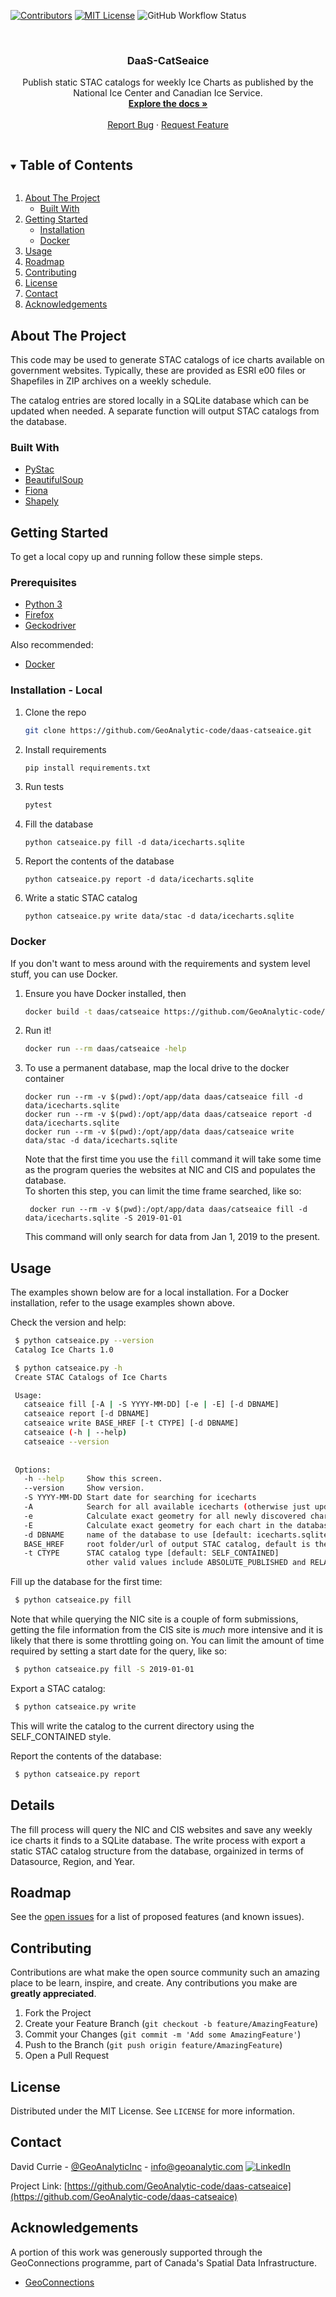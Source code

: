<!-- PROJECT SHIELDS -->
<!--
*** I'm using markdown "reference style" links for readability.
*** Reference links are enclosed in brackets [ ] instead of parentheses ( ).
*** See the bottom of this document for the declaration of the reference variables
*** for contributors-url, forks-url, etc. This is an optional, concise syntax you may use.
*** https://www.markdownguide.org/basic-syntax/#reference-style-links
-->
[![Contributors][contributors-shield]][contributors-url]
[![MIT License][license-shield]][license-url]
![GitHub Workflow Status][workflow-shield]




<br />
<p align="center">

  <h3 align="center">DaaS-CatSeaice</h3>

  <p align="center">
    Publish static STAC catalogs for weekly Ice Charts as published by the National Ice Center and Canadian Ice Service.
    <br />
    <a href="https://github.com/GeoAnalytic-code/daas-catseaice"><strong>Explore the docs »</strong></a>
    <br />
    <br />
    <a href="https://github.com/GeoAnalytic-code/daas-catseaice/issues">Report Bug</a>
    ·
    <a href="https://github.com/GeoAnalytic-code/daas-catseaice/issues">Request Feature</a>
  </p>
</p>



<!-- TABLE OF CONTENTS -->
<details open="open">
  <summary><h2 style="display: inline-block">Table of Contents</h2></summary>
  <ol>
    <li>
      <a href="#about-the-project">About The Project</a>
      <ul>
        <li><a href="#built-with">Built With</a></li>
      </ul>
    </li>
    <li>
      <a href="#getting-started">Getting Started</a>
      <ul>
        <li><a href="#installation">Installation</a></li>
        <li><a href="#docker">Docker</a></li>
      </ul>
    </li>
    <li><a href="#usage">Usage</a></li>
    <li><a href="#roadmap">Roadmap</a></li>
    <li><a href="#contributing">Contributing</a></li>
    <li><a href="#license">License</a></li>
    <li><a href="#contact">Contact</a></li>
    <li><a href="#acknowledgements">Acknowledgements</a></li>
  </ol>
</details>



<!-- ABOUT THE PROJECT -->
## About The Project
This code may be used to generate STAC catalogs of ice charts available on government websites.  Typically, these are provided as ESRI e00 files or Shapefiles in ZIP archives on a weekly schedule.

The catalog entries are stored locally in a SQLite database which can be updated when needed.  A separate function will output STAC catalogs from the database.
### Built With

* [PyStac](https://github.com/stac-utils/pystac)
* [BeautifulSoup](https://www.crummy.com/software/BeautifulSoup/)
* [Fiona](https://github.com/Toblerity/Fiona)
* [Shapely](https://github.com/Toblerity/Shapely)



<!-- GETTING STARTED -->
## Getting Started

To get a local copy up and running follow these simple steps.

### Prerequisites
* [Python 3](https://www.python.org/downloads/)
* [Firefox](https://www.mozilla.org/)
* [Geckodriver](https://github.com/mozilla/geckodriver/releases)

Also recommended:
* [Docker](https://www.docker.com/)

### Installation - Local

1. Clone the repo
   ```sh
   git clone https://github.com/GeoAnalytic-code/daas-catseaice.git
   ```
2. Install requirements
   ```sh
   pip install requirements.txt
   ```   
3. Run tests
   ```sh
   pytest
   ```
4. Fill the database
    ```shell script
    python catseaice.py fill -d data/icecharts.sqlite
   ```
5. Report the contents of the database
    ```shell script
    python catseaice.py report -d data/icecharts.sqlite
   ```
6. Write a static STAC catalog
    ```shell script
    python catseaice.py write data/stac -d data/icecharts.sqlite
   ```   

### Docker
If you don't want to mess around with the requirements and system level stuff, you can use Docker.

1. Ensure you have Docker installed, then
   ```sh
   docker build -t daas/catseaice https://github.com/GeoAnalytic-code/daas-catseaice.git
   ```

2. Run it!
   ```sh
   docker run --rm daas/catseaice -help
   ```

3. To use a permanent database, map the local drive to the docker container
    ```shell script
    docker run --rm -v $(pwd):/opt/app/data daas/catseaice fill -d data/icecharts.sqlite
    docker run --rm -v $(pwd):/opt/app/data daas/catseaice report -d data/icecharts.sqlite
    docker run --rm -v $(pwd):/opt/app/data daas/catseaice write data/stac -d data/icecharts.sqlite  
    ```
   Note that the first time you use the ```fill``` command it will take some time as the program queries the websites at NIC and CIS and populates the database.  
   To shorten this step, you can limit the time frame searched, like so:
   ```shell script
    docker run --rm -v $(pwd):/opt/app/data daas/catseaice fill -d data/icecharts.sqlite -S 2019-01-01
   ``` 
    This command will only search for data from Jan 1, 2019 to the present.
    
<!-- USAGE EXAMPLES -->
## Usage
The examples shown below are for a local installation.  For a Docker installation, refer to the usage examples shown above.

Check the version and help:
   ```sh
    $ python catseaice.py --version
    Catalog Ice Charts 1.0

    $ python catseaice.py -h
    Create STAC Catalogs of Ice Charts

    Usage:
      catseaice fill [-A | -S YYYY-MM-DD] [-e | -E] [-d DBNAME]
      catseaice report [-d DBNAME]
      catseaice write BASE_HREF [-t CTYPE] [-d DBNAME]
      catseaice (-h | --help)
      catseaice --version
    
    
    Options:
      -h --help     Show this screen.
      --version     Show version.
      -S YYYY-MM-DD Start date for searching for icecharts
      -A            Search for all available icecharts (otherwise just update the database)
      -e            Calculate exact geometry for all newly discovered charts  (not usually required)
      -E            Calculate exact geometry for each chart in the database (not usually required)
      -d DBNAME     name of the database to use [default: icecharts.sqlite]
      BASE_HREF     root folder/url of output STAC catalog, default is the current directory [default: ...]
      -t CTYPE      STAC catalog type [default: SELF_CONTAINED]
                    other valid values include ABSOLUTE_PUBLISHED and RELATIVE_PUBLISHED

   ```

Fill up the database for the first time:    
   ```sh
    $ python catseaice.py fill
   ```
Note that while querying the NIC site is a couple of form submissions, getting the file information from the CIS site is _much_ more intensive and it is likely that there is some throttling going on. 
You can limit the amount of time required by setting a start date for the query, like so:
   ```sh
    $ python catseaice.py fill -S 2019-01-01
   ```

Export a STAC catalog:
   ```sh
    $ python catseaice.py write
   ```
   This will write the catalog to the current directory using the SELF_CONTAINED style.

Report the contents of the database:
   ```sh
    $ python catseaice.py report
   ```

## Details
The fill process will query the NIC and CIS websites and save any weekly ice charts it finds to a SQLite database.
The write process with export a static STAC catalog structure from the database, orgainized in terms of Datasource, Region, and Year. 


<!-- ROADMAP -->
## Roadmap

See the [open issues](https://github.com/GeoAnalytic-code/daas-catseaice/issues) for a list of proposed features (and known issues).



<!-- CONTRIBUTING -->
## Contributing

Contributions are what make the open source community such an amazing place to be learn, inspire, and create. Any contributions you make are **greatly appreciated**.

1. Fork the Project
2. Create your Feature Branch (`git checkout -b feature/AmazingFeature`)
3. Commit your Changes (`git commit -m 'Add some AmazingFeature'`)
4. Push to the Branch (`git push origin feature/AmazingFeature`)
5. Open a Pull Request



<!-- LICENSE -->
## License

Distributed under the MIT License. See `LICENSE` for more information.



<!-- CONTACT -->
## Contact

David Currie - [@GeoAnalyticInc](https://twitter.com/GeoAnalyticInc) - info@geoanalytic.com  [![LinkedIn][linkedin-shield]][linkedin-url]

Project Link: [https://github.com/GeoAnalytic-code/daas-catseaice](https://github.com/GeoAnalytic-code/daas-catseaice)



<!-- ACKNOWLEDGEMENTS -->
## Acknowledgements
A portion of this work was generously supported through the GeoConnections programme, part of Canada's Spatial Data Infrastructure. 
* [GeoConnections](https://www.nrcan.gc.ca/science-data/science-research/earth-sciences/geomatics/canadas-spatial-data-infrastructure/10783)






<!-- MARKDOWN LINKS & IMAGES -->
<!-- https://www.markdownguide.org/basic-syntax/#reference-style-links -->
[contributors-shield]: https://img.shields.io/github/contributors/GeoAnalytic-code/daas-catseaice.svg?style=plastic
[contributors-url]: https://github.com/GeoAnalytic-code/daas-catseaice/graphs/contributors
[forks-shield]: https://img.shields.io/github/forks/GeoAnalytic-code/daas-catseaice.svg?style=plastic
[forks-url]: https://github.com/GeoAnalytic-code/daas-catseaice/network/members
[stars-shield]: https://img.shields.io/github/stars/GeoAnalytic-code/daas-catseaice.svg?style=plastic
[stars-url]: https://github.com/GeoAnalytic-code/daas-catseaice/stargazers
[issues-shield]: https://img.shields.io/github/issues/GeoAnalytic-code/daas-catseaice.svg?style=plastic
[issues-url]: https://github.com/GeoAnalytic-code/daas-catseaice/issues
[python-shield]: https://img.shields.io/pypi/pyversions/pystac?style=plastic
[license-shield]: https://img.shields.io/github/license/Geoanalytic-code/daas-catseaice?style=plastic
[license-url]: https://github.com/GeoAnalytic-code/daas-catseaice/blob/master/LICENSE
[linkedin-shield]: https://img.shields.io/badge/-LinkedIn-black.svg?style=plastic&logo=linkedin&colorB=555
[linkedin-url]: https://www.linkedin.com/in/david-currie-4a129920/
[workflow-shield]: https://img.shields.io/github/workflow/status/geoanalytic-code/daas-catseaice/Python%20application

